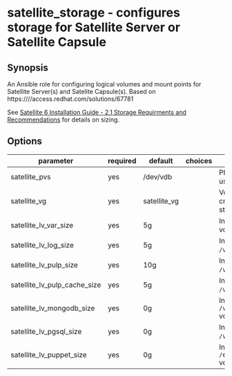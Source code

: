 # satellite_storage - configures storage for Satellite Server or Satellite Capsule

## Synopsis
An Ansible role for configuring logical volumes and mount points for Satellite Server(s) and Satelite Capsule(s). Based on https:////access.redhat.com/solutions/67781

See [Satellite 6 Installation Guide - 2.1 Storage Requirments and Recommendations](https://access.redhat.com/documentation/en-us/red_hat_satellite/6.2/html-single/installation_guide/#hardware_storage_prerequisites) for details on sizing.

## Options

| parameter                        | required | default       | choices | comments                                              |
|----------------------------------|----------|---------------|---------|-------------------------------------------------------|
| satellite\_pvs                   | yes      | /dev/vdb      |         | Physical volume(s) to use for Satellite storage.      |
| satellite\_vg                    | yes      | satellite\_vg |         | Volume group to use or create for Satellite storage.  |
| satellite\_lv\_var\_size         | yes      | 5g            |         | Initial size of the `/var` volume.                    |
| satellite\_lv\_log\_size         | yes      | 5g            |         | Initial size of the `/var/log` volume.                |
| satellite\_lv\_pulp\_size        | yes      | 10g           |         | Initial size of the `/var/lib/pulp` volume.           |
| satellite\_lv\_pulp\_cache\_size | yes      | 5g            |         | Initial size of the `/var/cache/pulp` volume.         |
| satellite\_lv\_mongodb\_size     | yes      | 0g            |         | Initial size of the `/var/lib/mongodb` volume.        |
| satellite\_lv\_pgsql\_size       | yes      | 0g            |         | Initial size of the `/var/lib/pgsql` volume.          |
| satellite\_lv\_puppet\_size      | yes      | 0g            |         | Initial size of the `/etc/puppet/environment` volume. |
